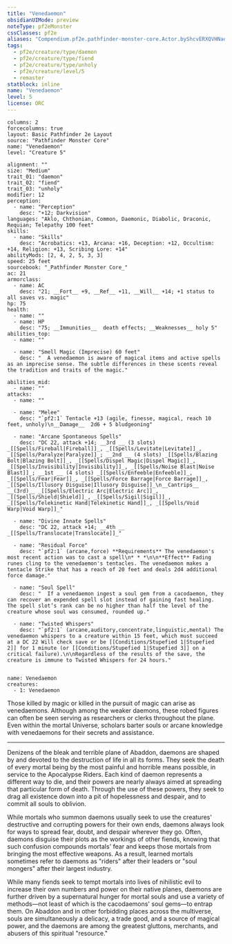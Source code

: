 ```yaml
---
title: "Venedaemon"
obsidianUIMode: preview
noteType: pf2eMonster
cssClasses: pf2e
aliases: "Compendium.pf2e.pathfinder-monster-core.Actor.byShcvERXQVHNaoL" 
tags:
  - pf2e/creature/type/daemon
  - pf2e/creature/type/fiend
  - pf2e/creature/type/unholy
  - pf2e/creature/level/5
  - remaster
statblock: inline
name: "Venedaemon"
level: 5
license: ORC
---
```


```statblock
columns: 2
forcecolumns: true
layout: Basic Pathfinder 2e Layout
source: "Pathfinder Monster Core"
name: "Venedaemon"
level: "Creature 5"

alignment: ""
size: "Medium"
trait_01: "daemon"
trait_02: "fiend"
trait_03: "unholy"
modifier: 12
perception:
  - name: "Perception"
    desc: "+12; Darkvision"
languages: "Aklo, Chthonian, Common, Daemonic, Diabolic, Draconic, Requian; Telepathy 100 feet"
skills:
  - name: "Skills"
    desc: "Acrobatics: +13, Arcana: +16, Deception: +12, Occultism: +14, Religion: +13, Scribing Lore: +14"
abilityMods: [2, 4, 2, 5, 3, 3]
speed: 25 feet
sourcebook: "_Pathfinder Monster Core_"
ac: 21
armorclass:
  - name: AC
    desc: "21; __Fort__ +9, __Ref__ +11, __Will__ +14; +1 status to all saves vs. magic"
hp: 75
health:
  - name: ""
  - name: HP
    desc: "75; __Immunities__  death effects; __Weaknesses__ holy 5"
abilities_top:
  - name: ""

  - name: "Smell Magic (Imprecise) 60 feet"
    desc: "  A venedaemon is aware of magical items and active spells as an imprecise sense. The subtle differences in these scents reveal the tradition and traits of the magic."

abilities_mid:
  - name: ""
attacks:
  - name: ""

  - name: "Melee"
    desc: "`pf2:1` Tentacle +13 (agile, finesse, magical, reach 10 feet, unholy)\n__Damage__  2d6 + 5 bludgeoning"

  - name: "Arcane Spontaneous Spells"
    desc: "DC 22, attack +14; __3rd __ (3 slots) _[[Spells/Fireball|Fireball]]_, _[[Spells/Levitate|Levitate]]_, _[[Spells/Paralyze|Paralyze]]_; __2nd __ (4 slots) _[[Spells/Blazing Bolt|Blazing Bolt]]_, _[[Spells/Dispel Magic|Dispel Magic]]_, _[[Spells/Invisibility|Invisibility]]_, _[[Spells/Noise Blast|Noise Blast]]_; __1st __ (4 slots) _[[Spells/Enfeeble|Enfeeble]]_, _[[Spells/Fear|Fear]]_, _[[Spells/Force Barrage|Force Barrage]]_, _[[Spells/Illusory Disguise|Illusory Disguise]]_\n__Cantrips__  __(3rd)__ _[[Spells/Electric Arc|Electric Arc]]_, _[[Spells/Shield|Shield]]_, _[[Spells/Sigil|Sigil]]_, _[[Spells/Telekinetic Hand|Telekinetic Hand]]_, _[[Spells/Void Warp|Void Warp]]_"

  - name: "Divine Innate Spells"
    desc: "DC 22, attack +14; __4th __  _[[Spells/Translocate|Translocate]]_"

  - name: "Residual Force"
    desc: "`pf2:1` (arcane,force) **Requirements** The venedaemon's most recent action was to cast a spell\n* * *\n\n**Effect** Fading runes cling to the venedaemon's tentacles. The venedaemon makes a tentacle Strike that has a reach of 20 feet and deals 2d4 additional force damage."

  - name: "Soul Spell"
    desc: "  If a venedaemon ingest a soul gem from a cacodaemon, they can recover an expended spell slot instead of gaining fast healing. The spell slot’s rank can be no higher than half the level of the creature whose soul was consumed, rounded up."

  - name: "Twisted Whispers"
    desc: "`pf2:1` (arcane,auditory,concentrate,linguistic,mental) The venedaemon whispers to a creature within 15 feet, which must succeed at a DC 22 Will check save or be [[Conditions/Stupefied 1|Stupefied 2]] for 1 minute (or [[Conditions/Stupefied 1|Stupefied 3]] on a critical failure).\n\nRegardless of the results of the save, the creature is immune to Twisted Whispers for 24 hours."
 
```

```encounter-table
name: Venedaemon
creatures:
  - 1: Venedaemon
```



Those killed by magic or killed in the pursuit of magic can arise as venedaemons. Although among the weaker daemons, these robed figures can often be seen serving as researchers or clerks throughout the plane. Even within the mortal Universe, scholars barter souls or arcane knowledge with venedaemons for their secrets and assistance.

* * *

Denizens of the bleak and terrible plane of Abaddon, daemons are shaped by and devoted to the destruction of life in all its forms. They seek the death of every mortal being by the most painful and horrible means possible, in service to the Apocalypse Riders. Each kind of daemon represents a different way to die, and their powers are nearly always aimed at spreading that particular form of death. Through the use of these powers, they seek to drag all existence down into a pit of hopelessness and despair, and to commit all souls to oblivion.

While mortals who summon daemons usually seek to use the creatures' destructive and corrupting powers for their own ends, daemons always look for ways to spread fear, doubt, and despair wherever they go. Often, daemons disguise their plots as the workings of other fiends, knowing that such confusion compounds mortals' fear and keeps those mortals from bringing the most effective weapons. As a result, learned mortals sometimes refer to daemons as "riders" after their leaders or "soul mongers" after their largest industry.

While many fiends seek to tempt mortals into lives of nihilistic evil to increase their own numbers and power on their native planes, daemons are further driven by a supernatural hunger for mortal souls and use a variety of methods—not least of which is the cacodaemons' soul gems—to entrap them. On Abaddon and in other forbidding places across the multiverse, souls are simultaneously a delicacy, a trade good, and a source of magical power, and the daemons are among the greatest gluttons, merchants, and abusers of this spiritual "resource."
